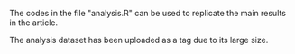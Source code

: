 The codes in the file "analysis.R" can be used to replicate the main results in the article.

The analysis dataset has been uploaded as a tag due to its large size.
